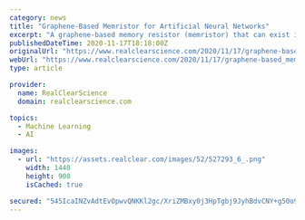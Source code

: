 ```yaml
---
category: news
title: "Graphene-Based Memristor for Artificial Neural Networks"
excerpt: "A graphene-based memory resistor (memristor) that can exist in many different states has been designed and demonstrated by Thomas Schranghamer, Aaryan Oberoi and Saptarshi Das at Pennsylvania State University in the US. Using simulations and experiments ..."
publishedDateTime: 2020-11-17T18:18:00Z
originalUrl: "https://www.realclearscience.com/2020/11/17/graphene-based_memristor_for_artificial_neural_networks_649961.html?_escaped_fragment_&_escaped_fragment_#!"
webUrl: "https://www.realclearscience.com/2020/11/17/graphene-based_memristor_for_artificial_neural_networks_649961.html?_escaped_fragment_&_escaped_fragment_#!"
type: article

provider:
  name: RealClearScience
  domain: realclearscience.com

topics:
  - Machine Learning
  - AI

images:
  - url: "https://assets.realclear.com/images/52/527293_6_.png"
    width: 1440
    height: 900
    isCached: true

secured: "545IcaINZvAdtEvOpwvQNKKl2gc/XriZMBxy0j3HpTgbj9JyhBdvCNY+g50o926wqplK0ZAsLhc4UO/DEJ7d4sXgB4lQUXRFXfmSxmcYepJVBJYMHdgy5O6Nnade0PrFmwnkk+0b1l/tJUQ+Sad5i2PQDpYLli6aA90yuUl4x44abUuIYZeWjAxbq8lTv0L83LqpZb4WrwDkOtKJBVV/lraVP+N3OhOlfNlXrgYxf55CF6y5wjGhSWlEcOP3G6xZulRrSybtSR20AV6WWOdbCxplOD1b/PvheLH//ZPjuxOzBRvEf5ZmrqF1CTQG0nyLajHmBJhQ08y3AntffjA7yjZ+fj1JjUYYtxYK3/+Tso4=;1ejCtUU7n3PjfMe6w3aoqQ=="
---
```


